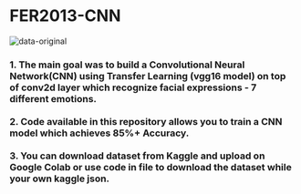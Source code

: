 # FER2013-CNN

![data-original](https://user-images.githubusercontent.com/48207530/133936851-49531e38-e861-4116-9b36-032baa819a36.png)


<h3> 1. The main goal was to build a Convolutional Neural Network(CNN) using Transfer Learning (vgg16 model) on top of conv2d layer which recognize facial expressions - 7 different emotions. <br><br>
  2. Code available in this repository allows you to train a CNN model which achieves 85%+ Accuracy. <br><br>
   3. You can download dataset from Kaggle and upload on Google Colab or use code in file to download the dataset while your own kaggle json.</h3>
